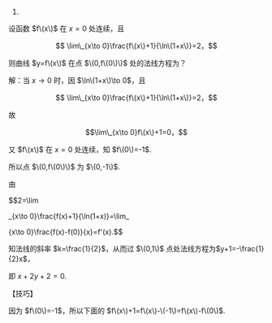 1.

设函数 $f\(x\)$ 在 $x=0$ 处连续，且

$$ \lim\_{x\to 0}\frac{f\(x\)+1}{\ln\(1+x\)}=2，$$

则曲线 $y=f\(x\)$ 在点 $\(0,f\(0\)\)$ 处的法线方程为？

  


解：当 $x\to 0$ 时，因 $\ln\(1+x\)\to 0$，且

$$ \lim\_{x\to 0}\frac{f\(x\)+1}{\ln\(1+x\)}=2，$$

故

$$\lim\_{x\to 0}f\(x\)+1=0，$$

又 $f\(x\)$ 在 $x=0$ 处连续，知 $f\(0\)=-1$.

  


所以点 $\(0,f\(0\)\)$ 为 $\(0,-1\)$.

由

$$2=\lim

\_{x\to 0}\frac{f\(x\)+1}{\ln\(1+x\)}=\lim\_

{x\to 0}\frac{f\(x\)-f\(0\)}{x}=f'\(x\).$$

知法线的斜率 $k=\frac{1}{2}$，从而过 $\(0,1\)$ 点处法线方程为$y+1=-\frac{1}{2}x$，

即 $x+2y+2=0$.

  


【技巧】

  


因为 $f\(0\)=-1$，所以下面的 $f\(x\)+1=f\(x\)-\(-1\)=f\(x\)-f\(0\)$.

